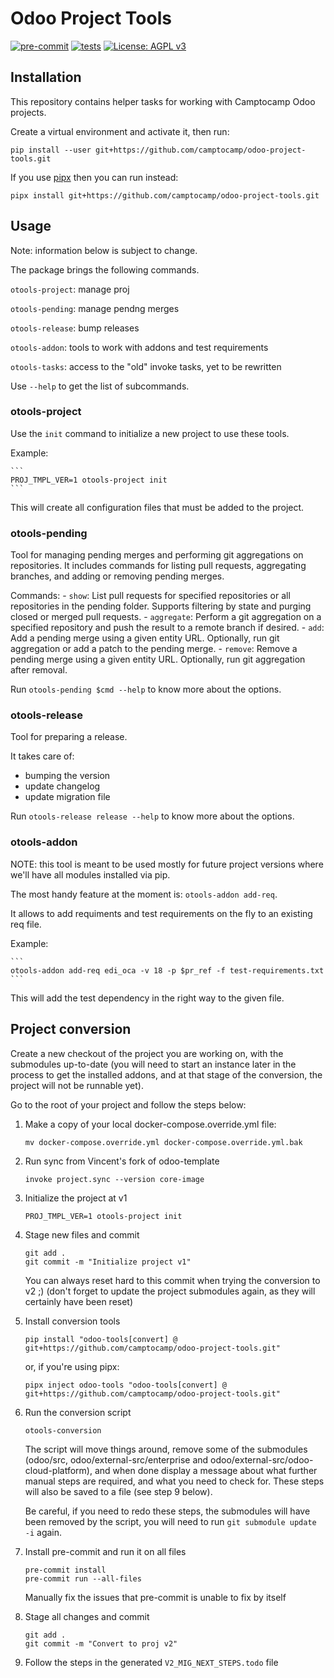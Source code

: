 # Odoo Project Tools

[![pre-commit](https://github.com/camptocamp/odoo-project-tools/actions/workflows/pre-commit.yml/badge.svg)](https://github.com/camptocamp/odoo-project-tools/actions/workflows/pre-commit.yml)
[![tests](https://github.com/camptocamp/odoo-project-tools/actions/workflows/test.yml/badge.svg)](https://github.com/camptocamp/odoo-project-tools/actions/workflows/test.yml)
[![License: AGPL v3](https://img.shields.io/badge/License-AGPL%20v3-blue.svg)](https://www.gnu.org/licenses/agpl-3.0)


## Installation
This repository contains helper tasks for working with Camptocamp Odoo projects.

Create a virtual environment and activate it, then run:

```
pip install --user git+https://github.com/camptocamp/odoo-project-tools.git
```

If you use  [pipx](https://pypa.github.io/pipx/) then you can run instead:

```
pipx install git+https://github.com/camptocamp/odoo-project-tools.git
```

## Usage

Note: information below is subject to change.


The package brings the following commands.


`otools-project`: manage proj

`otools-pending`: manage pendng merges

`otools-release`: bump releases

`otools-addon`: tools to work with addons and test requirements

`otools-tasks`: access to the "old" invoke tasks, yet to be rewritten

Use `--help` to get the list of subcommands.


### otools-project

Use the `init` command to initialize a new project to use these tools.

Example:

    ```
    PROJ_TMPL_VER=1 otools-project init
    ```

This will create all configuration files that must be added to the project.


### otools-pending

Tool for managing pending merges and performing git aggregations on repositories.
It includes commands for listing pull requests,
aggregating branches, and adding or removing pending merges.

Commands:
    - `show`: List pull requests for specified repositories or all repositories
      in the pending folder. Supports filtering by state and purging closed or
      merged pull requests.
    - `aggregate`: Perform a git aggregation on a specified repository and push
      the result to a remote branch if desired.
    - `add`: Add a pending merge using a given entity URL. Optionally, run git
      aggregation or add a patch to the pending merge.
    - `remove`: Remove a pending merge using a given entity URL. Optionally, run
      git aggregation after removal.

Run `otools-pending $cmd --help` to know more about the options.

### otools-release

Tool for preparing a release.

It takes care of:

* bumping the version
* update changelog
* update migration file

Run `otools-release release --help` to know more about the options.


### otools-addon

NOTE: this tool is meant to be used mostly for future project versions
where we'll have all modules installed via pip.

The most handy feature at the moment is: `otools-addon add-req`.

It allows to add requiments and test requirements on the fly to an existing req file.

Example:

    ```
    otools-addon add-req edi_oca -v 18 -p $pr_ref -f test-requirements.txt
    ```

This will add the test dependency in the right way to the given file.

## Project conversion

Create a new checkout of the project you are working on, with the submodules
up-to-date (you will need to start an instance later in the process to get the
installed addons, and at that stage of the conversion, the project will not be
runnable yet).

Go to the root of your project and follow the steps below:

1. Make a copy of your local docker-compose.override.yml file:

    ```
    mv docker-compose.override.yml docker-compose.override.yml.bak
    ```

2. Run sync from Vincent's fork of odoo-template

    ```
    invoke project.sync --version core-image
    ```

3. Initialize the project at v1

    ```
    PROJ_TMPL_VER=1 otools-project init
    ```

4. Stage new files and commit

    ```
    git add .
    git commit -m "Initialize project v1"
    ```

    You can always reset hard to this commit when trying the conversion to v2
    ;) (don't forget to update the project submodules again, as they will
    certainly have been reset)

5. Install conversion tools

    ```
    pip install "odoo-tools[convert] @ git+https://github.com/camptocamp/odoo-project-tools.git"
    ```

    or, if you're using pipx:

    ```
    pipx inject odoo-tools "odoo-tools[convert] @ git+https://github.com/camptocamp/odoo-project-tools.git"
    ```

6. Run the conversion script

    ```
    otools-conversion
    ```

    The script will move things around, remove some of the submodules (odoo/src,
    odoo/external-src/enterprise and odoo/external-src/odoo-cloud-platform), and
    when done display a message about what further manual steps are required, and
    what you need to check for. These steps will also be saved to a file (see step 9 below).

    Be careful, if you need to redo these steps, the submodules will have
    been removed by the script, you will need to run `git submodule update -i` again.

7.  Install pre-commit and run it on all files

    ```
    pre-commit install
    pre-commit run --all-files
    ```
    Manually fix the issues that pre-commit is unable to fix by itself

8.  Stage all changes and commit

    ```
    git add .
    git commit -m "Convert to proj v2"
    ```

9.  Follow the steps in the generated `V2_MIG_NEXT_STEPS.todo` file
